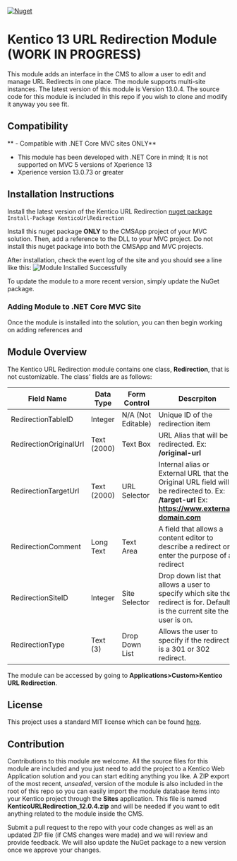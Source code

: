 [![Nuget](https://img.shields.io/badge/nuget-v12.0.4-blue.svg)](https://github.com/silvertech/KenticoURLRedirection-Xperience13)
# Kentico 13 URL Redirection Module (WORK IN PROGRESS)
This module adds an interface in the CMS to allow a user to edit and manage URL Redirects in one place. The module supports multi-site instances. The latest version of this module is Version 13.0.4. The source code for this module is included in this repo if you wish to clone and modify it anyway you see fit. 

## Compatibility
 ** - Compatible with .NET Core MVC sites ONLY**
 - This module has been developed with .NET Core in mind; It is not supported on MVC 5 versions of Xperience 13
 - Xperience version 13.0.73 or greater 	

## Installation Instructions

Install the latest version of the Kentico URL Redirection [nuget package](https://www.nuget.org/packages/KenticoURLRedirection/)
`Install-Package KenticoUrlRedirection`

Install this nuget package **ONLY** to the CMSApp project of your MVC solution. Then, add a reference to the DLL to your MVC project. Do not install this nuget package into both the CMSApp and MVC projects.

After installation, check the event log of the site and you should see a line like this:
![Module Installed Successfully](https://github.com/silvertech/KenticoURLRedirectionModule/blob/master/Readme%20Assets/moduleintalled-eventlog.png?raw=true)

To update the module to a more recent version, simply update the NuGet package.

### Adding Module to .NET Core MVC Site
Once the module is installed into the solution, you can then begin working on adding references and 

## Module Overview
The Kentico URL Redirection module contains one class, **Redirection**, that is not customizable. The class' fields are as follows:

| Field Name  | Data Type | Form Control | Descrpiton |
|--|--|--|--|
| RedirectionTableID | Integer | N/A (Not Editable) | Unique ID of the redirection item |
| RedirectionOriginalUrl | Text (2000) | Text Box | URL Alias that will be redirected. Ex: **/original-url** |
| RedirectionTargetUrl | Text (2000) | URL Selector | Internal alias or External URL that the Original URL field will be redirected to. Ex: **/target-url** Ex: **https://www.external-domain.com** |
| RedirectionComment | Long Text | Text Area | A field that allows a content editor to describe a redirect or enter the purpose of a redirect |
| RedirectionSiteID | Integer | Site Selector | Drop down list that allows a user to specify which site the redirect is for. Default is the current site the user is on. |
| RedirectionType | Text (3) | Drop Down List | Allows the user to specify if the redirect is a 301 or 302 redirect. |

The module can be accessed by going to **Applications>Custom>Kentico URL Redirection**.

## License
This project uses a standard MIT license which can be found [here](https://github.com/silvertech/KenticoURLRedirectionModule/blob/master/LICENSE).

## Contribution
Contributions to this module are welcome. All the source files for this module are included and you just need to add the project to a Kentico Web Application solution and you can start editing anything you like. A ZIP export of the most recent, _unsealed_, version of the module is also included in the root of this repo so you can easily import the module database items into your Kentico project through the **Sites** application. This file is named **KenticoURLRedirection_12.0.4.zip** and will be needed if you want to edit anything related to the module inside the CMS.

 Submit a pull request to the repo with your code changes as well as an updated ZIP file (if CMS changes were made) and we will review and provide feedback. We will also update the NuGet package to a new version once we approve your changes.
